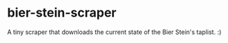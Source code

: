 # bier-stein-scraper

A tiny scraper that downloads the current state of the Bier Stein's taplist. :)
